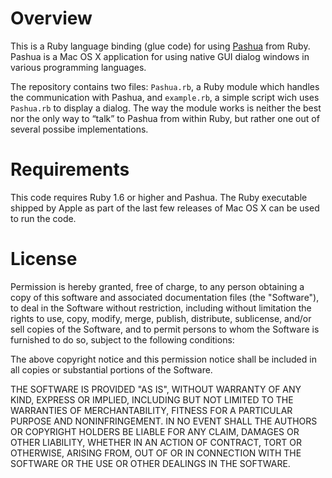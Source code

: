 Overview
===========

This is a Ruby language binding (glue code) for using [Pashua](http://www.bluem.net/jump/pashua) from Ruby. Pashua is a Mac OS X application for using native GUI dialog windows in various programming languages.

The repository contains two files: `Pashua.rb`, a Ruby module which handles the communication with Pashua, and `example.rb`, a simple script wich uses `Pashua.rb` to display a dialog. The way the module works is neither the best nor the only way to “talk” to Pashua from within Ruby, but rather one out of several possibe implementations.

Requirements
=============
This code requires Ruby 1.6 or higher and Pashua. The Ruby executable shipped by Apple as part of the last few releases of Mac OS X can be used to run the code.

License
=========
Permission is hereby granted, free of charge, to any person obtaining a copy
of this software and associated documentation files (the "Software"), to deal
in the Software without restriction, including without limitation the rights
to use, copy, modify, merge, publish, distribute, sublicense, and/or sell
copies of the Software, and to permit persons to whom the Software is
furnished to do so, subject to the following conditions:

The above copyright notice and this permission notice shall be included in all
copies or substantial portions of the Software.

THE SOFTWARE IS PROVIDED "AS IS", WITHOUT WARRANTY OF ANY KIND, EXPRESS OR
IMPLIED, INCLUDING BUT NOT LIMITED TO THE WARRANTIES OF MERCHANTABILITY,
FITNESS FOR A PARTICULAR PURPOSE AND NONINFRINGEMENT. IN NO EVENT SHALL THE
AUTHORS OR COPYRIGHT HOLDERS BE LIABLE FOR ANY CLAIM, DAMAGES OR OTHER
LIABILITY, WHETHER IN AN ACTION OF CONTRACT, TORT OR OTHERWISE, ARISING FROM,
OUT OF OR IN CONNECTION WITH THE SOFTWARE OR THE USE OR OTHER DEALINGS IN THE
SOFTWARE.


